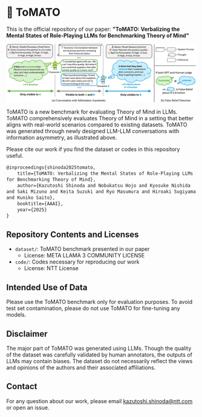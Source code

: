 # 🍅 ToMATO
This is the official repository of our paper: **"ToMATO: Verbalizing the Mental States of Role-Playing LLMs for Benchmarking Theory of Mind"**

![overview](overview.png)

ToMATO is a new benchmark for evaluating Theory of Mind in LLMs.
ToMATO comprehensively evaluates Theory of Mind in a setting that better aligns with real-world scenarios compared to existing datasets.
ToMATO was generated through newly designed LLM-LLM conversations with information asymmetry, as illustrated above.

Please cite our work if you find the dataset or codes in this repository useful.

```
@inproceedings{shinoda2025tomato,
    title={ToMATO: Verbalizing the Mental States of Role-Playing LLMs for Benchmarking Theory of Mind},
    author={Kazutoshi Shinoda and Nobukatsu Hojo and Kyosuke Nishida and Saki Mizuno and Keita Suzuki and Ryo Masumura and Hiroaki Sugiyama and Kuniko Saito},
    booktitle={AAAI},
    year={2025}
}
```

## Repository Contents and Licenses
- `dataset/`: ToMATO benchmark presented in our paper
  - License: META LLAMA 3 COMMUNITY LICENSE
- `code/`: Codes necessary for reproducing our work
  - License: NTT License

## Intended Use of Data
Please use the ToMATO benchmark only for evaluation purposes. To avoid test set contamination, please do not use ToMATO for fine-tuning any models.

## Disclaimer
The major part of ToMATO was generated using LLMs. Though the quality of the dataset was carefully validated by human annotators, the outputs of LLMs may contain biases. The dataset do not necessarily reflect the views and opinions of the authors and their associated affiliations.

## Contact
For any question about our work, please email [kazutoshi.shinoda@ntt.com](mailto:kazutoshi.shinoda@ntt.com) or open an issue.
